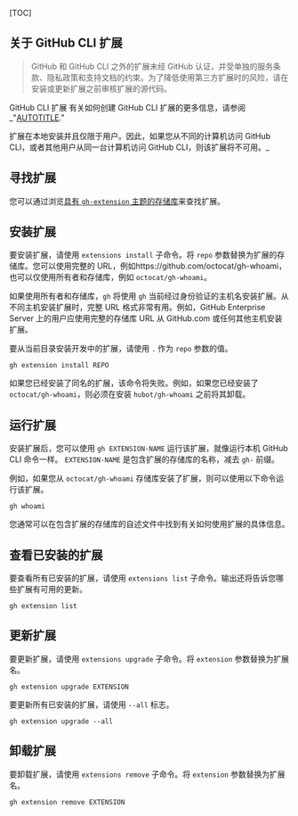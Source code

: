 [TOC]

## 关于 GitHub CLI 扩展

> GitHub 和 GitHub CLI 之外的扩展未经 GitHub 认证，并受单独的服务条款、隐私政策和支持文档的约束。为了降低使用第三方扩展时的风险，请在安装或更新扩展之前审核扩展的源代码。

GitHub CLI 扩展 有关如何创建 GitHub CLI 扩展的更多信息，请参阅 _"[AUTOTITLE]($Creating-GitHub-CLI-Extensions)."

扩展在本地安装并且仅限于用户。因此，如果您从不同的计算机访问 GitHub CLI，或者其他用户从同一台计算机访问 GitHub CLI，则该扩展将不可用。_

## 寻找扩展

您可以通过浏览[具有 `gh-extension` 主题的存储库](https://github.com/topics/gh-extension)来查找扩展。

## 安装扩展

要安装扩展，请使用 `extensions install` 子命令。将 `repo` 参数替换为扩展的存储库。您可以使用完整的 URL，例如https://github.com/octocat/gh-whoami，也可以仅使用所有者和存储库，例如 `octocat/gh-whoami`。

如果使用所有者和存储库，`gh` 将使用 `gh` 当前经过身份验证的主机名安装扩展。从不同主机安装扩展时，完整 URL 格式非常有用。例如，GitHub Enterprise Server 上的用户应使用完整的存储库 URL 从 GitHub.com 或任何其他主机安装扩展。

要从当前目录安装开发中的扩展，请使用 `.` 作为 `repo` 参数的值。

```shell
gh extension install REPO
```

如果您已经安装了同名的扩展，该命令将失败。例如，如果您已经安装了 `octocat/gh-whoami`，则必须在安装 `hubot/gh-whoami` 之前将其卸载。

## 运行扩展

安装扩展后，您可以使用 `gh EXTENSION-NAME` 运行该扩展，就像运行本机 GitHub CLI 命令一样。 `EXTENSION-NAME` 是包含扩展的存储库的名称，减去 `gh-` 前缀。

例如，如果您从 `octocat/gh-whoami` 存储库安装了扩展，则可以使用以下命令运行该扩展。

``` shell
gh whoami
```

您通常可以在包含扩展的存储库的自述文件中找到有关如何使用扩展的具体信息。

## 查看已安装的扩展

要查看所有已安装的扩展，请使用 `extensions list` 子命令。输出还将告诉您哪些扩展有可用的更新。

```shell
gh extension list
```

## 更新扩展

要更新扩展，请使用 `extensions upgrade` 子命令。将 `extension` 参数替换为扩展名。

```shell
gh extension upgrade EXTENSION
```

要更新所有已安装的扩展，请使用 `--all` 标志。

```shell
gh extension upgrade --all
```

## 卸载扩展

要卸载扩展，请使用 `extensions remove` 子命令。将 `extension` 参数替换为扩展名。

```shell
gh extension remove EXTENSION
```
